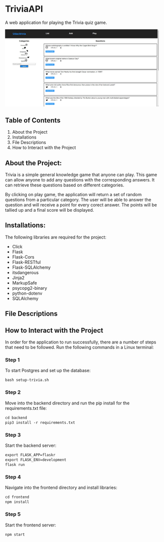 # TriviaAPI
A web application for playing the Trivia quiz game. 

![Trivia Home Page](./Screenshots/Trivia%20Home%20Page.jpg)

## Table of Contents

1. About the Project
2. Installations
3. File Descriptions
4. How to Interact with the Project

## About the Project:

Trivia is a simple general knowledge game that anyone can play. This game can allow anyone to add any questions with the corresponding answers. It can retrieve these questions based on different categories. 

By clicking on play game, the application will return a set of random questions from a particular category. The user will be able to answer the question and will receive a point for every corect answer. The points will be tallied up and a final score will be displayed.

## Installations:
The following libraries are required for the project: 
- Click
- Flask
- Flask-Cors
- Flask-RESTful
- Flask-SQLAlchemy
- itsdangerous
- Jinja2
- MarkupSafe
- psycopg2-binary
- python-dotenv
- SQLAlchemy

## File Descriptions

## How to Interact with the Project

In order for the application to run successfully, there are a number of steps that need to be followed. Run the following commands in a Linux terminal:

### Step 1
To start Postgres and set up the database:
```
bash setup-trivia.sh
```

### Step 2
Move into the backend directory and run the pip install for the requirements.txt file:
```
cd backend
pip3 install -r requirements.txt
```

### Step 3 
Start the backend server:
```
export FLASK_APP=flaskr
export FLASK_ENV=development
flask run
```

### Step 4 
Navigate into the frontend directory and install libraries:
```
cd frontend
npm install
```

### Step 5 
Start the frontend server:
```
npm start
```



